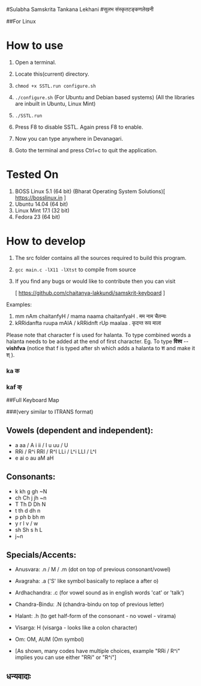 #Sulabha Samskrita Tankana Lekhani
#सुलभ संस्कृतटङ्कणलेखनी

##For Linux

How to use
==========

1. Open a terminal.
2. Locate this(current) directory.
3.	  `chmod +x SSTL.run configure.sh`
4.	 `./configure.sh`   (For Ubuntu and Debian based systems)
(All the libraries are inbuilt in Ubuntu, Linux Mint)

5. 	 `./SSTL.run`
6. Press F8 to disable SSTL. Again press F8 to enable.
7. Now you can type anywhere in Devanagari.
8. Goto the terminal and press Ctrl+c to quit the application.

Tested On
=========

1. BOSS Linux 5.1  (64 bit)   (Bharat Operating System Solutions)[ https://bosslinux.in ]
2. Ubuntu 14.04    (64 bit)
3. Linux Mint 17.1 (32 bit)
4. Fedora 23       (64 bit)

How to develop
==============

1. The src folder contains all the sources required to build this program.
2. 	`gcc main.c -lX11 -lXtst`		to compile from source
3. If you find any bugs or would like to contribute then you can visit
	
	[ https://github.com/chaitanya-lakkundi/samskrit-keyboard ]

Examples:

1. mm nAm chaitanfyH / mama naama chaitanfyaH .
	मम नाम चैतन्यः 
2. kRRidanfta ruupa mAlA / kRRidnft rUp maalaa .
	कृदन्त रूप माला

Please note that character f is used for halanta. To type combined words a halanta needs to be added at the end of first character.
Eg. To type **विश्व**   --   **vishfva**		(notice that f is typed after sh which adds a halanta to श and make it श् ).

###  ka		क
###  kaf	क्

##Full Keyboard Map

###(very similar to ITRANS format)

Vowels (dependent and independent):
-----------------------------------

* a	aa / A		i			ii / I		u		uu / U 
* RRi / R^i		RRI / R^I	LLi / L^i		LLI / L^I
* e		ai		o		au		aM		aH

Consonants:
----------- 
* k		kh		g		gh		~N
* ch	Ch		j		jh		~n
* T		Th		D		Dh		N
* t		th		d		dh		n
* p		ph		b		bh		m
* y		r		l		v / w
* sh	Sh		s		h		L
* j~n

Specials/Accents:
-----------------
* Anusvara:			.n / M / .m	(dot on top of previous consonant/vowel)
* Avagraha:			.a		('S' like symbol basically to replace a after o)
* Ardhachandra:		.c		(for vowel sound as in english words 'cat' or 'talk')
* Chandra-Bindu:	.N		(chandra-bindu on top of previous letter)
* Halant:			.h		(to get half-form of the consonant - no vowel - virama)
* Visarga:			 H		(visarga - looks like a colon character)
* Om:				OM, AUM	(Om symbol)


* [As shown, many codes have multiple choices, example "RRi / R^i" implies you
 can use either "RRi" or "R^i"]
 
## **धन्यवादाः**

